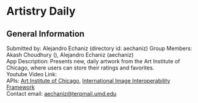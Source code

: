 # Artistry Daily

## General Information
Submitted by: Alejandro Echaniz (directory id: aechaniz) 
Group Members: Akash Choudhury (), Alejandro Echaniz (aechaniz)  
App Description: Presents new, daily artwork from the Art Institute of Chicago, where users can store their ratings and favorites.  
Youtube Video Link:  
APIs: [Art Institute of Chicago](https://api.artic.edu/docs/#collections), [International Image Interoperability Framework](https://iiif.io/api/image/2.0/)  
Contact email: aechaniz@terpmail.umd.edu